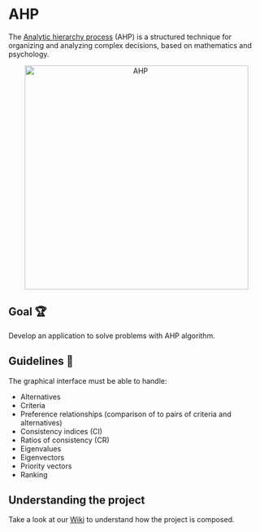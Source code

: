 # AHP 

The [Analytic hierarchy process](https://en.wikipedia.org/wiki/Analytic_hierarchy_process) (AHP) is a structured technique for organizing and analyzing complex decisions, based on mathematics and psychology.

<p align="center">
    <img alt="AHP" title="AHP" src="http://i.imgur.com/ZyKktpD.png" width="440">
</p>




## Goal 🏆

Develop an application to solve problems with AHP algorithm.



## Guidelines 🧾

The graphical interface must be able to handle:

* Alternatives
* Criteria
* Preference relationships (comparison of to pairs of criteria and alternatives)
* Consistency indices (CI)
* Ratios of consistency (CR)
* Eigenvalues
* Eigenvectors
* Priority vectors
* Ranking



## Understanding the project 

Take a look at our [Wiki](https://github.com/manuelalferez/ahp/wiki/Documentation) to understand how the project is composed. 

